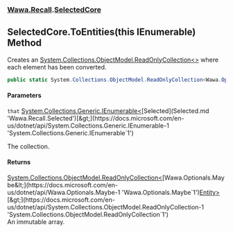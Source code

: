 ### [Wawa.Recall](Wawa.Recall.md 'Wawa.Recall').[SelectedCore](SelectedCore.md 'Wawa.Recall.SelectedCore')

## SelectedCore.ToEntities(this IEnumerable<Selected>) Method

Creates an [System.Collections.ObjectModel.ReadOnlyCollection&lt;&gt;](https://docs.microsoft.com/en-us/dotnet/api/System.Collections.ObjectModel.ReadOnlyCollection-1 'System.Collections.ObjectModel.ReadOnlyCollection`1') where each element has been converted.

```csharp
public static System.Collections.ObjectModel.ReadOnlyCollection<Wawa.Optionals.Maybe<Wawa.Recall.Entity>> ToEntities(this System.Collections.Generic.IEnumerable<Wawa.Recall.Selected> that);
```
#### Parameters

<a name='Wawa.Recall.SelectedCore.ToEntities(thisSystem.Collections.Generic.IEnumerable_Wawa.Recall.Selected_).that'></a>

`that` [System.Collections.Generic.IEnumerable&lt;](https://docs.microsoft.com/en-us/dotnet/api/System.Collections.Generic.IEnumerable-1 'System.Collections.Generic.IEnumerable`1')[Selected](Selected.md 'Wawa.Recall.Selected')[&gt;](https://docs.microsoft.com/en-us/dotnet/api/System.Collections.Generic.IEnumerable-1 'System.Collections.Generic.IEnumerable`1')

The collection.

#### Returns
[System.Collections.ObjectModel.ReadOnlyCollection&lt;](https://docs.microsoft.com/en-us/dotnet/api/System.Collections.ObjectModel.ReadOnlyCollection-1 'System.Collections.ObjectModel.ReadOnlyCollection`1')[Wawa.Optionals.Maybe&lt;](https://docs.microsoft.com/en-us/dotnet/api/Wawa.Optionals.Maybe-1 'Wawa.Optionals.Maybe`1')[Entity](Entity.md 'Wawa.Recall.Entity')[&gt;](https://docs.microsoft.com/en-us/dotnet/api/Wawa.Optionals.Maybe-1 'Wawa.Optionals.Maybe`1')[&gt;](https://docs.microsoft.com/en-us/dotnet/api/System.Collections.ObjectModel.ReadOnlyCollection-1 'System.Collections.ObjectModel.ReadOnlyCollection`1')  
An immutable array.
